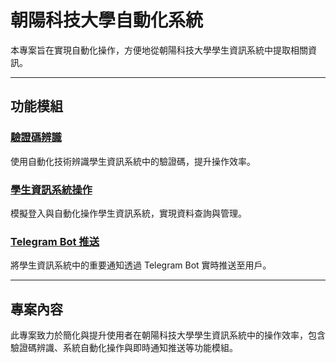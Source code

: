 # 朝陽科技大學自動化系統

本專案旨在實現自動化操作，方便地從朝陽科技大學學生資訊系統中提取相關資訊。

---

## 功能模組
### [驗證碼辨識](readme/Readme-CollageLogin.md)
使用自動化技術辨識學生資訊系統中的驗證碼，提升操作效率。

### [學生資訊系統操作](readme/Readme-CollageLogin.md)
模擬登入與自動化操作學生資訊系統，實現資料查詢與管理。

### [Telegram Bot 推送](readme/Readme-CollageLogin.md)
將學生資訊系統中的重要通知透過 Telegram Bot 實時推送至用戶。

---

## 專案內容
此專案致力於簡化與提升使用者在朝陽科技大學學生資訊系統中的操作效率，包含驗證碼辨識、系統自動化操作與即時通知推送等功能模組。

